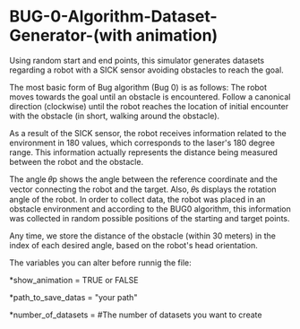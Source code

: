 # BUG-0-Algorithm-Dataset-Generator-(with animation)

Using random start and end points, this simulator generates datasets regarding a robot with a SICK sensor avoiding obstacles to reach the goal.

The most basic form of Bug algorithm (Bug 0) is as follows: The robot moves towards the goal until an obstacle is encountered. Follow a canonical direction (clockwise) until the robot reaches the location of initial encounter with the obstacle (in short, walking around the obstacle).

As a result of the SICK sensor, the robot receives information related to the environment in 180 values, which corresponds to the laser's 180 degree range. This information actually represents the distance being measured between the robot and the obstacle.

The angle 𝜃p shows the angle between the reference coordinate and the vector connecting the robot and the target. Also, 𝜃s displays the rotation angle of the robot.
In order to collect data, the robot was placed in an obstacle environment and according to the BUG0 algorithm, this information was collected in random possible positions of the starting and target points.

Any time, we store the distance of the obstacle (within 30 meters) in the index of each desired angle, based on the robot's head orientation.



The variables you can alter before runnig the file:


*show_animation = TRUE or FALSE

*path_to_save_datas = "your path"

*number_of_datasets = #The number of datasets you want to create

